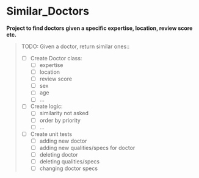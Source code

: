 # Similar_Doctors

**__Project to find doctors given a specific expertise, location, review score etc.__**

> TODO:
> Given a doctor, return similar ones::
> - [ ] Create Doctor class:
>   - [ ] expertise
>   - [ ] location
>   - [ ] review score
>   - [ ] sex
>   - [ ] age
>   - [ ] ...
> - [ ] Create logic:
>   - [ ] similarity not asked
>   - [ ] order by priority
>   - [ ] ...
> - [ ] Create unit tests
>   - [ ] adding new doctor
>   - [ ] adding new qualities/specs for doctor
>   - [ ] deleting doctor
>   - [ ] deleting qualities/specs
>   - [ ] changing doctor specs

